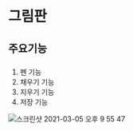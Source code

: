 # 그림판 
## 주요기능 
###
1. 펜 기능
2. 채우기 기능
3. 지우기 기능
4. 저장 기능

![스크린샷 2021-03-05 오후 9 55 47](https://user-images.githubusercontent.com/28801367/110118687-13115400-7dfe-11eb-84f9-7dc3461d3815.png)
